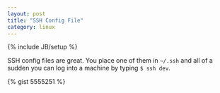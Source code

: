 ```yaml
---
layout: post
title: "SSH Config File"
category: linux
---
```

{% include JB/setup %}

SSH config files are great. You place one of them in `~/.ssh` and all of a sudden you can log into a machine by typing `$ ssh dev`.

{% gist 5555251 %}
